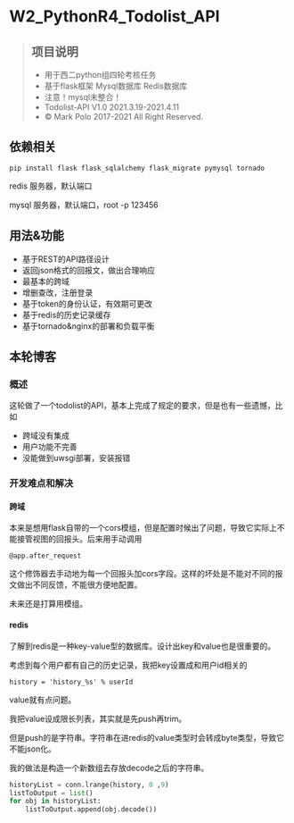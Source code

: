# W2_PythonR4_Todolist_API

>## 项目说明
>
>- 用于西二python组四轮考核任务
>- 基于flask框架 Mysql数据库 Redis数据库
>- 注意！mysql未整合！
>- Todolist-API V1.0 2021.3.19-2021.4.11
>- © Mark Polo 2017-2021 All Right Reserved.

## 依赖相关

`pip install flask flask_sqlalchemy flask_migrate pymysql tornado`

redis 服务器，默认端口

mysql 服务器，默认端口，root -p 123456

## 用法&功能

- 基于REST的API路径设计
- 返回json格式的回报文，做出合理响应
- 最基本的跨域
- 增删查改，注册登录
- 基于token的身份认证，有效期可更改
- 基于redis的历史记录缓存
- 基于tornado&nginx的部署和负载平衡

## 本轮博客

### 概述

这轮做了一个todolist的API，基本上完成了规定的要求，但是也有一些遗憾，比如

- 跨域没有集成
- 用户功能不完善
- 没能做到uwsgi部署，安装报错

### 开发难点和解决

#### 跨域

本来是想用flask自带的一个cors模组，但是配置时候出了问题，导致它实际上不能接管视图的回报头。后来用手动调用

`@app.after_request`

这个修饰器去手动地为每一个回报头加cors字段。这样的坏处是不能对不同的报文做出不同反馈，不能很方便地配置。

未来还是打算用模组。

#### redis

了解到redis是一种key-value型的数据库。设计出key和value也是很重要的。

考虑到每个用户都有自己的历史记录，我把key设置成和用户id相关的

`history = 'history_%s' % userId`

value就有点问题。

我把value设成限长列表，其实就是先push再trim。

但是push的是字符串。字符串在进redis的value类型时会转成byte类型，导致它不能json化。

我的做法是构造一个新数组去存放decode之后的字符串。

```python
historyList = conn.lrange(history, 0 ,9)
listToOutput = list()
for obj in historyList:
	listToOutput.append(obj.decode())
```
